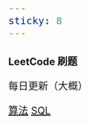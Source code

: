 ```yaml
---
sticky: 8
---
```


# LeetCode 刷题

每日更新（大概）

[算法](/code/leetcode/算法/)
[SQL](/code/leetcode/SQL/)



<style scoped>
  * { font-size: 20px;}
</style>
